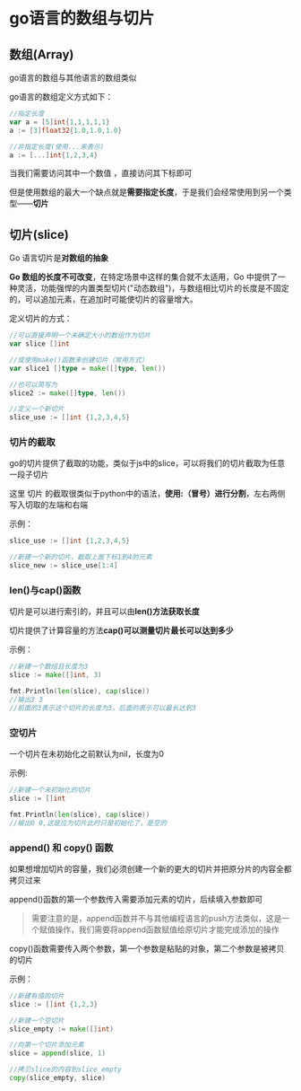 # go语言的数组与切片
## 数组(Array)
go语言的数组与其他语言的数组类似

go语言的数组定义方式如下：
```go
//指定长度
var a = [5]int{1,1,1,1,1}
a := [3]float32{1.0,1.0,1.0}

//非指定长度(使用...来表示)
a := [...]int{1,2,3,4}
```

当我们需要访问其中一个数值 ，直接访问其下标即可

但是使用数组的最大一个缺点就是**需要指定长度**，于是我们会经常使用到另一个类型——**切片**

## 切片(slice)
Go 语言切片是**对数组的抽象**

**Go 数组的长度不可改变**，在特定场景中这样的集合就不太适用，Go 中提供了一种灵活，功能强悍的内置类型切片("动态数组")，与数组相比切片的长度是不固定的，可以追加元素，在追加时可能使切片的容量增大。

定义切片的方式：
```go
//可以直接声明一个未确定大小的数组作为切片
var slice []int

//或使用make()函数来创建切片（常用方式）
var slice1 []type = make([]type, len())

//也可以简写为
slice2 := make([]type, len())

//定义一个新切片
slice_use := []int {1,2,3,4,5}
```

### 切片的截取
go的切片提供了截取的功能，类似于js中的slice，可以将我们的切片截取为任意一段子切片

这里 切片 的截取很类似于python中的语法，**使用:（冒号）进行分割**，左右两侧写入切取的左端和右端

示例：
```go
slice_use := []int {1,2,3,4,5}

//新建一个新的切片，截取上面下标1到4的元素
slice_new := slice_use[1:4]
```

### len()与cap()函数
切片是可以进行索引的，并且可以由**len()**方法**获取长度**

切片提供了计算容量的方法**cap()**可以**测量切片最长可以达到多少**

示例：
```go
//新建一个数组且长度为3
slice := make([]int, 3)

fmt.Println(len(slice), cap(slice))
//输出3 3
//前面的3表示这个切片的长度为3，后面的表示可以最长达到3

```

### 空切片
一个切片在未初始化之前默认为nil，长度为0

示例:
```go
//新建一个未初始化的切片 
slice := []int

fmt.Println(len(slice), cap(slice))
//输出0 0,这是应为切片此时只是初始化了，是空的
```

### append() 和 copy() 函数
如果想增加切片的容量，我们必须创建一个新的更大的切片并把原分片的内容全都拷贝过来

append()函数的第一个参数传入需要添加元素的切片，后续填入参数即可

> 需要注意的是，append函数并不与其他编程语言的push方法类似，这是一个赋值操作，我们需要将append函数赋值给原切片才能完成添加的操作

copy()函数需要传入两个参数，第一个参数是粘贴的对象，第二个参数是被拷贝的切片

示例：
```go
//新建有值的切片
slice := []int {1,2,3}

//新建一个空切片
slice_empty := make([]int)

//向第一个切片添加元素
slice = append(slice, 1)

//拷贝slice的内容到slice_empty
copy(slice_empty, slice)
```



